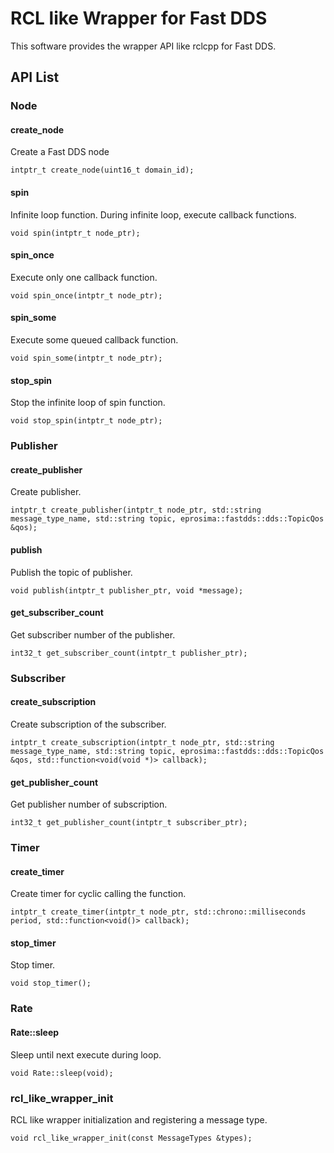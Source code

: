 # RCL like Wrapper for Fast DDS

This software provides the wrapper API like rclcpp for Fast DDS.

## API List

### Node

#### create_node

Create a Fast DDS node

```
intptr_t create_node(uint16_t domain_id);
```

#### spin

Infinite loop function. During infinite loop, execute callback functions.

```
void spin(intptr_t node_ptr);
```

#### spin_once

Execute only one callback function.

```
void spin_once(intptr_t node_ptr);
```

#### spin_some

Execute some queued callback function.

```
void spin_some(intptr_t node_ptr);
```

#### stop_spin

Stop the infinite loop of spin function.

```
void stop_spin(intptr_t node_ptr);
```
### Publisher

#### create_publisher

Create publisher.

```
intptr_t create_publisher(intptr_t node_ptr, std::string message_type_name, std::string topic, eprosima::fastdds::dds::TopicQos &qos);
```

#### publish

Publish the topic of publisher.

```
void publish(intptr_t publisher_ptr, void *message);
```

#### get_subscriber_count

Get subscriber number of the publisher.

```
int32_t get_subscriber_count(intptr_t publisher_ptr);
```

### Subscriber

#### create_subscription

Create subscription of the subscriber.

```
intptr_t create_subscription(intptr_t node_ptr, std::string message_type_name, std::string topic, eprosima::fastdds::dds::TopicQos &qos, std::function<void(void *)> callback);
```

#### get_publisher_count

Get publisher number of subscription.

```
int32_t get_publisher_count(intptr_t subscriber_ptr);
```

### Timer

#### create_timer

Create timer for cyclic calling the function.


```
intptr_t create_timer(intptr_t node_ptr, std::chrono::milliseconds period, std::function<void()> callback);
```

#### stop_timer

Stop timer.

```
void stop_timer();
```

### Rate

#### Rate::sleep

Sleep until next execute during loop.

```
void Rate::sleep(void);
```


### rcl_like_wrapper_init

RCL like wrapper initialization and registering a message type.

```
void rcl_like_wrapper_init(const MessageTypes &types);
```